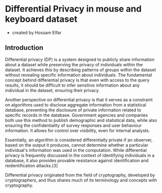 # Differential Privacy in mouse and keyboard dataset
- created by Hossam Elfar
## Introduction 
Differential privacy (DP) is a system designed to publicly share information about a dataset while preserving the privacy of individuals within the dataset. It achieves this by describing patterns of groups within the dataset without revealing specific information about individuals. The fundamental concept behind differential privacy is that even with access to the query results, it should be difficult to infer sensitive information about any individual in the dataset, ensuring their privacy.

Another perspective on differential privacy is that it serves as a constraint on algorithms used to disclose aggregate information from a statistical database, preventing the disclosure of private information related to specific records in the database. Government agencies and companies both use this method to publish demographic and statistical data, while also ensuring the confidentiality of survey responses and user behaviour information. It allows for control over visibility, even for internal analysts.

Essentially, an algorithm is considered differentially private if an observer, based on the output it produces, cannot determine whether a particular individual's information was used in the computation. While differential privacy is frequently discussed in the context of identifying individuals in a database, it also provides provable resistance against identification and reidentification attacks.[3]

Differential privacy originated from the field of cryptography, developed by cryptographers, and thus shares much of its terminology and concepts with cryptography.

